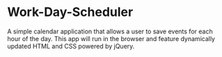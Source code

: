 # Work-Day-Scheduler
A simple calendar application that allows a user to save events for each hour of the day. This app will run in the browser and feature dynamically updated HTML and CSS powered by jQuery.
